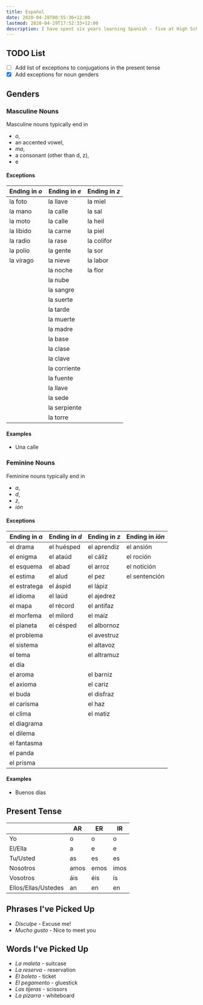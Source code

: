 ```yaml
---
title: Español
date: 2020-04-28T00:55:36+12:00
lastmod: 2020-04-29T17:52:33+12:00
description: I have spent six years learning Spanish - five at High School and one at university. All those notes are lost, so here is my attempt to make some new ones as I re-learn the language.
---
```


## TODO List

- [ ] Add list of exceptions to conjugations in the present tense
- [x] Add exceptions for noun genders

## Genders

### Masculine Nouns

Masculine nouns typically end in

- _o_,
- an accented vowel,
- _ma_,
- a consonant (other than d, z),
- e

#### Exceptions

| Ending in _o_ | Ending in _e_  | Ending in _z_ |
|-------------|--------------|-------------|
| la foto     | la llave     | la miel     |
| la mano     | la calle     | la sal      |
| la moto     | la calle     | la heil     |
| la libido   | la carne     | la piel     |
| la radio    | la rase      | la colifor  |
| la polio    | la gente     | la sor      |
| la virago   | la nieve     | la labor    |
|             | la noche     | la flor     |
|             | la nube      |             |
|             | la sangre    |             |
|             | la suerte    |             |
|             | la tarde     |             |
|             | la muerte    |             |
|             | la madre     |             |
|             | la base      |             |
|             | la clase     |             |
|             | la clave     |             |
|             | la corriente |             |
|             | la fuente    |             |
|             | la llave     |             |
|             | la sede      |             |
|             | la serpiente |             |
|             | la torre     |             |

#### Examples

- Una calle

### Feminine Nouns

Feminine nouns typically end in
- _a_,
- _d_,
- _z_,
- _ión_

#### Exceptions

| Ending in _a_  | Ending in _d_ | Ending in _z_ | Ending in _ión_ |
|--------------|-------------|-------------|---------------|
| el drama     | el huésped  | el aprendiz | el ansión     |
| el enigma    | el ataúd    | el cáliz    | el roción     |
| el esquema   | el abad     | el arroz    | el notición   |
| el estima    | el alud     | el pez      | el sentención |
| el estratega | el áspid    | el lápiz    |               |
| el idioma    | el laúd     | el ajedrez  |               |
| el mapa      | el récord   | el antifaz  |               |
| el morfema   | el milord   | el maíz     |               |
| el planeta   | el césped   | el albornoz |               |
| el problema  |             | el avestruz |               |
| el sistema   |             | el altavoz  |               |
| el tema      |             | el altramuz |               |
| el día       |             |             |               |
| el aroma     |             | el barniz   |               |
| el axioma    |             | el cariz    |               |
| el buda      |             | el disfraz  |               |
| el carisma   |             | el haz      |               |
| el clima     |             | el matiz    |               |
| el diagrama  |             |             |               |
| el dilema    |             |             |               |
| el fantasma  |             |             |               |
| el panda     |             |             |               |
| el prisma    |             |             |               |

#### Examples

- Buenos días

## Present Tense

|                     | AR   | ER   | IR   |
|---------------------|------|------|------|
| Yo                  | o    | o    | o    |
| El/Ella             | a    | e    | e    |
| Tu/Usted            | as   | es   | es   |
| Nosotros            | amos | emos | imos |
| Vosotros            | áis  | éis  | ís   |
| Ellos/Ellas/Ustedes | an   | en   | en   |

 ## Phrases I've Picked Up
 
 - _Disculpe_ - Excuse me!
 - _Mucho gusto_ - Nice to meet you
 
## Words I've Picked Up

- _La maleta_ - suitcase
- _La reserva_ - reservation
- _El boleto_ - ticket
- _El pegamento_ - gluestick
- _Las tijeras_ - scissors
- _La pizarra_ - whiteboard

